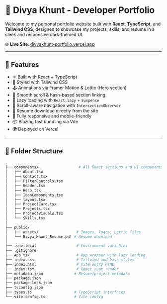# 💼 Divya Khunt - Developer Portfolio

Welcome to my personal portfolio website built with **React**, **TypeScript**, and **Tailwind CSS**, designed to showcase my projects, skills, and resume in a sleek and responsive dark-themed UI.

🌐 **Live Site**: [divyakhunt-portfolio.vercel.app](https://divyakhunt-portfolio.vercel.app)

---

## 🚀 Features

- ⚛️ Built with React + TypeScript
- 🎨 Styled with Tailwind CSS
- 🕹️ Animations via Framer Motion & Lottie (Hero section)
- 🔀 Smooth scroll & hash-based section linking
- 🧠 Lazy loading with `React.lazy` + `Suspense`
- 🎯 Scroll-aware navigation with `IntersectionObserver`
- 📄 Resume download directly from the site
- 📱 Fully responsive and mobile-friendly
- 📦 Blazing fast bundling via Vite
- 🌍 Deployed on Vercel

---

## 📁 Folder Structure

```bash
.
├── components/                  # All React sections and UI components
│   ├── About.tsx
│   ├── Contact.tsx
│   ├── FilterControls.tsx
│   ├── Header.tsx
│   ├── Hero.tsx
│   ├── IconComponents.tsx
│   ├── layout.tsx
│   ├── ProjectCard.tsx
│   ├── Projects.tsx
│   ├── ProjectVisuals.tsx
│   └── Skills.tsx
│
├── public/
│   ├── assets/                 # Images, logos, Lottie files
│   └── Divya_Khunt_Resume.pdf # Resume download
│
├── .env.local                  # Environment variables
├── .gitignore
├── App.tsx                     # App wrapper with lazy loading
├── index.css                   # Tailwind and base styles
├── index.html                  # Vite entry HTML
├── index.tsx                   # React root render
├── metadata.json              # Resume/project metadata
├── package.json
├── package-lock.json
├── tsconfig.json
├── types.ts                   # TypeScript interfaces
└── vite.config.ts             # Vite config
